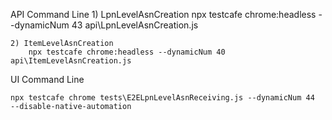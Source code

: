 API Command Line
    1) LpnLevelAsnCreation
        npx testcafe chrome:headless --dynamicNum 43 api\LpnLevelAsnCreation.js

    2) ItemLevelAsnCreation
        npx testcafe chrome:headless --dynamicNum 40 api\ItemLevelAsnCreation.js

UI Command Line

    npx testcafe chrome tests\E2ELpnLevelAsnReceiving.js --dynamicNum 44  --disable-native-automation 


